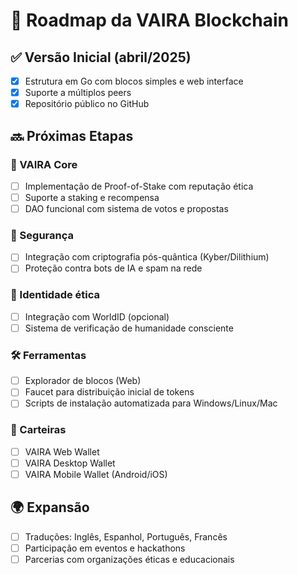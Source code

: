 # 📍 Roadmap da VAIRA Blockchain

## ✅ Versão Inicial (abril/2025)
- [x] Estrutura em Go com blocos simples e web interface
- [x] Suporte a múltiplos peers
- [x] Repositório público no GitHub

## 🔜 Próximas Etapas

### 💎 VAIRA Core
- [ ] Implementação de Proof-of-Stake com reputação ética
- [ ] Suporte a staking e recompensa
- [ ] DAO funcional com sistema de votos e propostas

### 🔐 Segurança
- [ ] Integração com criptografia pós-quântica (Kyber/Dilithium)
- [ ] Proteção contra bots de IA e spam na rede

### 🧠 Identidade ética
- [ ] Integração com WorldID (opcional)
- [ ] Sistema de verificação de humanidade consciente

### 🛠️ Ferramentas
- [ ] Explorador de blocos (Web)
- [ ] Faucet para distribuição inicial de tokens
- [ ] Scripts de instalação automatizada para Windows/Linux/Mac

### 📱 Carteiras
- [ ] VAIRA Web Wallet
- [ ] VAIRA Desktop Wallet
- [ ] VAIRA Mobile Wallet (Android/iOS)

## 🌍 Expansão
- [ ] Traduções: Inglês, Espanhol, Português, Francês
- [ ] Participação em eventos e hackathons
- [ ] Parcerias com organizações éticas e educacionais
